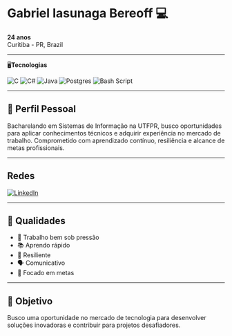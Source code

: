 # Gabriel Iasunaga Bereoff 💻

**24 anos**  
Curitiba - PR, Brazil  

---
🖥️**Tecnologias**

![C](https://img.shields.io/badge/c-%2300599C.svg?style=for-the-badge&logo=c&logoColor=white)
![C#](https://img.shields.io/badge/c%23-%23239120.svg?style=for-the-badge&logo=csharp&logoColor=white)
![Java](https://img.shields.io/badge/java-%23ED8B00.svg?style=for-the-badge&logo=openjdk&logoColor=white)
![Postgres](https://img.shields.io/badge/postgres-%23316192.svg?style=for-the-badge&logo=postgresql&logoColor=white)
![Bash Script](https://img.shields.io/badge/bash_script-%23121011.svg?style=for-the-badge&logo=gnu-bash&logoColor=white)


---

## 👤 Perfil Pessoal

Bacharelando em Sistemas de Informação na UTFPR, busco oportunidades para aplicar conhecimentos técnicos e adquirir experiência no mercado de trabalho. Comprometido com aprendizado contínuo, resiliência e alcance de metas profissionais.

---

## Redes

[![LinkedIn](https://img.shields.io/badge/LinkedIn-0077B5?style=for-the-badge&logo=linkedin&logoColor=white)](https://www.linkedin.com/in/gabriel-iasunaga-bereoff/)

---

## 🌟 Qualidades

- 🚀 Trabalho bem sob pressão  
- 📚 Aprendo rápido  
- 💪 Resiliente  
- 🗣️ Comunicativo  
- 🎯 Focado em metas  

---

## 🎯 Objetivo

Busco uma oportunidade no mercado de tecnologia para desenvolver soluções inovadoras e contribuir para projetos desafiadores.  
